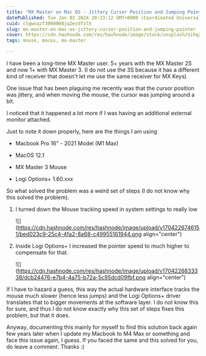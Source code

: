 ```yaml
---
title: "MX Master on Mac OS - Jittery Cursor Position and Jumping Pointer"
datePublished: Tue Jan 02 2024 20:23:12 GMT+0000 (Coordinated Universal Time)
cuid: clqwsqzf3000008jq2ezdfzlh
slug: mx-master-on-mac-os-jittery-cursor-position-and-jumping-pointer
cover: https://cdn.hashnode.com/res/hashnode/image/stock/unsplash/UihqZIiVcxY/upload/37e91e1f33228701264bac33aa7e4aa7.jpeg
tags: mouse, macos, mx-master

---
```


I have been a long-time MX Master user. 5+ years with the MX Master 2S and now 1+ with MX Master 3. (I do not use the 3S because it has a different kind of receiver that doesn't let me use the same receiver for MX Keys)

One issue that has been plaguing me recently was that the cursor position was jittery, and when moving the mouse, the cursor was jumping around a bit.

I noticed that it happened a lot more if I was having an additional external monitor attached.

Just to note it down properly, here are the things I am using

* Macbook Pro 16" - 2021 Model (M1 Max)
    
* MacOS 12.1
    
* MX Master 3 Mouse
    
* Logi Options+ 1.60.xxx
    

So what solved the problem was a weird set of steps (I do not know why this solved the problem).

1. I turned down the Mouse tracking speed in system settings to really low
    
    ![](https://cdn.hashnode.com/res/hashnode/image/upload/v1704226746151/bed023c9-25c4-4fa2-8a68-c49955161944.png align="center")
    
2. Inside Logi Options+ I increased the pointer speed to much higher to compensate for that.
    
    ![](https://cdn.hashnode.com/res/hashnode/image/upload/v1704226833338/dcb24476-e7b4-4a75-b72a-5c95dcd09fbf.png align="center")
    

If I have to hazard a guess, this way the actual hardware interface tracks the mouse much slower (hence less jumps) and the Logi Options+ driver translates that to bigger movements at the software layer. I do not know this for sure, and thus I do not know exactly why this set of steps fixes this problem, but that it does.

Anyway, documenting this mainly for myself to find this solution back again few years later when I update my Macbook to M4 Max or something and face this issue again, I guess. If you faced the same and this solved for you, do leave a comment. Thanks :)